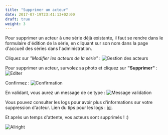```yaml
---
title: "Supprimer un acteur"
date: 2017-07-19T23:41:13+02:00
draft: true
weight: 3
---
```


Pour supprimer un acteur à une série déjà existante, il faut se rendre dans le formulaire d'édition de la série, en cliquant sur son nom dans la page d'accueil des séries dans l'administration. 

Cliquez sur _"Modifier les acteurs de la série"_ :
![Gestion des acteurs](https://i.imgur.com/SaynJBd.png) 

Pour supprimer un acteur, survolez sa photo et cliquez sur **"Supprimer"** :
![Editer](https://i.imgur.com/6P6tamD.png)

Confirmez :
![Confirmation](https://i.imgur.com/NOsgOv2.png)

En validant, vous aurez un message de ce type : 
![Message validation](https://i.imgur.com/fAWYbbu.png)

Vous pouvez consulter les logs pour avoir plus d'informations sur votre suppression d'acteur. Lien du tips pour les logs : [ici](/tips/logs).

Et après un temps d'attente, vos acteurs sont supprimés ! :)

![Allright](https://media.giphy.com/media/LjUOTsO6EaUWA/giphy.gif)
